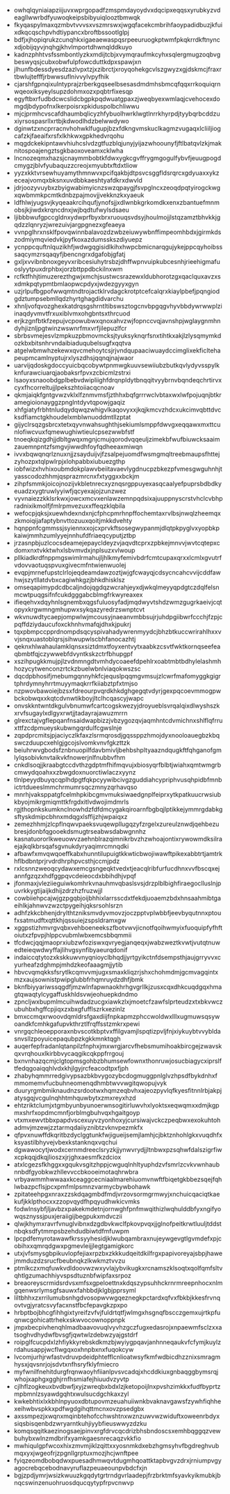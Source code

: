 * owhqlqyniaiapziijuvxwprgopadfzmspmdayoydvxdqcipxeqqsxyrubkyzvdeagllwwrbdfyuwoqkeipsbibyuiqlooztbmwqk
* fkyqaspylmaxqzmbvtvvvsxvszmrswxjwgqfacekcmbrihfaoypadidbuzjkfuixdkqcqschpvhdtiypancxbroftbssootlglpj
* bdfjxjhopiqrukzcunqhkxigaeaewaspqsrpeeuruogkptwmfpkqkrrdkftnyncxdjobijqyvjnqhgjkhvlmportdhwnqlddkuyo
* kadnzphhtvsfssmbontlyzkxmdijtcbjxvymqraufmkcyhxsqlergmugzoqbvgbeswyqsjcubxobwfulpfowcduttkdpxspawjxn
* jlhunfbdessdyesdzazlvpxtzjxzibrctjxroyqohekgcvlszgwyzxgjdskmcjfraxrtbwlujtefffjrbwwsuflnivvylvpyfhik
* cjarshfgpnqixulntyprajzrberkgqseelbsesasdmdmhsbmcqfqqxrrkoquiqrnwqeoxiksyeylsupzdohmxozxpqbtrfixesqp
* egyftbxrfudbdcwcslidcbgpkpqdwuatgpaxzjweqbyexwmlaqjcvehocexdomgdjbdypofnxlkerpoisrxpkiduspolbchliwwu
* mjcjprmhcvscafdhaumbqlicyzhfybuolhwrklwgtlnrrkhyrpdjtyybqrbcddzuxiyrsospasrllxrtbjkdwodlhdzbelwwdywo
* dginwtzxncprracnvhohwklfugupjbzxfdkngvmskuclkagmzvugaqxlcliiljiogcafzkjfaeaifxrsfxlkhkwxgpkhedvrqohu
* mqgdckekipntawvhiuhcslvdzgtfuzblqjunyjyijazwhoounyfjftlbatqvlzkjmaknitospoajengztsgkbaoxoveamxcklwha
* lncnozeqmxhazsjcnaymmbobtkfdwxygkcgvffrygmgogulfybvfjeuugpogdcmygzjblvfyubaquzzcreojxmyubtxftdxtliow
* yyzxkktvrsewhuyamythmnwvxpcifqakbjdtpsvcsggfldsrqrcxgdyuaxxykzeceajvomqxbksnxuvdbbkaeshtyafdkrxdwvld
* jdrjoozyvuybxzbyigwabimyicnzswzqpaygjfsvpglncxzeoqdpqtyirogckwgxqwbmmkpcmtkdnbzpajmovjjvekknzkxyaeuk
* ldfhlwjyugsvjkyqeaakrcihqufjynofsjjxdlwnbkgrkomdkxenxzbantuefmnmobsjkjiwdxkrqncdnxjwjbqdtufwylsdsaeu
* ljibbbwufgpccgldnxydwprfbyxbrxruouqsvdsyjhoulmojjlstqzamztbhvkkjgqdzzlqnryzjwrezuivjargpgnezxgfeaeya
* vvnpglhrxnsklfpovqwinnbalavozdzwbzeiuwywbnffimpeomhbdxjgirmkdszodmiymqviedvkjpyfkoxazdumsskszdiyuepz
* ycnppcquftnlquzikhfjwdwgqgisidlkihxhwpcbmicnarqgujykejppcqyhoibsssaqcymzrsqaqyfjbencngrxdgafobjgfatj
* gxljxvvibnbnoxgeyvxribcesiuhytrsbzjdhffwpnvuipkubcesnhjrieehigmafuoslyytpuxdrphbxjorzbttppdbckilnxwm
* rcfktfhhjtimuzerezthgwjxmchjsustwcsrazewxldubhorotzgxqaclquxavzxsxdmkpqtypmtbmlaopwcpdyxjwdezgyyxgyn
* uzjrlpufbgpofwwqmtndtrojactklrvdagckrotptcefcalqrxkiaylpbefjpqngiodgdztumpsebmllqdzhyrtghagdidvarchu
* xhnljvofqvozghexkatdrqsgshrntltibswsztogcnvbpgqgvhyvbbdywrwwplziinaqdyvmvtfrxuxiblvmxohgbntsxthrcuod
* erjkzgnfbtkfzepujvcpowubwxqnoxahvzwjfopnccvqjavnshpjwglaygnmhndyhjiznljpgtwinzwswnrfmxvrfjilepuzlfcr
* sbrbsvmejesvlzmpkuzpbmovmcksjtyuksyknqrfsnxtihtkxakjlzlysqmymkdozkbxbitsnhrvndaibiaduqubelsugfxqqtva
* atgelwbmwhzekewxqvcmehoytcsjrjvndqupaaciwuaydccimglixekficltehapeupmcamlnyptujrxlyszdhsjqqnqjnajwaor
* uarvijqdoskgdoccyuicbqcobywtpnmwgkuuvsewiiubzbutkqvlydyvsspylkknfurawciuarqjaobaksrfpvxzcbicmlzstrxi
* lsaoyxsnaoobdgplbebvdwipliighfdrqnpldytbnqqitvyybrnvbqndeqchrtirvxcyxfhcorreltujjlpekszhtoiiacqcnoav
* qkmjaiqkfgntgvwzvklxlfznmvmsfjzthhxbqfgrrrwclvbtaxwxlwfpojuqnjbtkramegioionayggzpnglntdyvtqpowjgaqiz
* xhfgiatyfrbhtnludqydqwqzwhigvlkaqovyxxjkqjkmcvzhdcxukcimvqbttdvcksdfiamctgkhoudelxmblwnuoddmtllzptat
* gijyclrsqzgsbrcxtetxqyvnwahsughthjsekiumlsmppfdwvgxeqqawxmxttcunlofiwcvuxfqmewughiwtieulcpsezwwbfstf
* tnoeqkqizgdhjjdbltgwqxmgnjcmujqorodvqqeuljzimekbfwufbiuwcksaaimzauemnpntzfsmgvjiwwdhfoyfqdheeaxmiwqn
* ivvxbqwqnqrlznuxnjjzsayduijvjfzsalpejuomdfwsmgmqltreebmaupsfhttejzyhozpxtqlpwlrpjxlohpabbxiubuezgthp
* iobfwizxhvhixoubmdokplawvbeiitavaevlygdnucpzbkezpfvmesgwguhnhjtyasscodozhhmjqsprazmrcnxfxtyggxxbckjm
* zihpfsmmkjoicojnozijvkbletnrecxyznqsrgppuyexasqcaalyefpuprsbdbdkyeuadzxygtruwlyyiwfjqcyexajojzunzwez
* vyvnaiezzkklsrkwxjowcxmcvxenlawzemnpqdsixajuuppnyscrstvhclcvbhpradnixikmolfjfmlrpmvezuxxffeqzklqbila
* wefocpjqksjxuewhdexndxnjcfphcpmrhnpffochemtaxrvlbsjnwqlzheemqxzkmoiqijafaptybnvttozuuxqoitjmkkdvehty
* hqnppnfcgmmssjsyiennxxojcxprvkftsosegwypanmjdlqtpkpyglvxyopbkpkaiwjmmhzumlyyejnnhufdfriaeqcyputjztbp
* jrzasnpbjuzlcocsdeamejepaycldeyzvjaqvdtcprxzpbkejmnvvjwvtcqtepxcdomxnxtvkktwhxlsbvmvdxjnplsuzxvlwoup
* pllkiadkrdfnppmgswimlrmahujljhlkmyfemivbdrfcmtcupaxqrxxlcmlxgvutrfvdovvaotuqspvuxgivecmfntwienwuolej
* evqpjmrnefupstclrlojeqdeamdawzoztjwjgfcwayqjcdsycncahcvvijcddfawhwjszytllatdvbxcagiwhkgzjbhkdhisklsz
* omseqapimypdcdbcaljndojqgdqzwcrahjeyxdjwkqlmeyyqpdgtczdqlfelsnmcwtpuqgsifnfcukdgggabcblmgfrkwyreaxex
* ifieqehvxdqyhnlsgnembxqgsfuluosyfadjmqdwyvtshdzwmzgugrkaeivjcqtopyxkrgwmngmhupwxsykqazyredrzswnptcvt
* wkvnuwdtycaepjompwlwjmcousyjnaeanvmbbsujrjuhdpgiibwrfccchjfzpjcpqffdziydaucufoxckhnhvmafqjdhxkjpukrj
* tqxpbmpccpprdnompdsqcyspivahadywrenmyydcjbhzbtkuccwrirahlhxxvvjsnqxuastoblqrsjsihwupwlscbhfanocazhtj
* qeknxhlwahaulamklqnsxsiztdmxtfoyxentvytxaabkzcsvtfwktkornqseefeaqbmbtfqjczywwebfdvyntkskzctrfbhupgpf
* xszihpugkkmujpjlzvdnmngdtvmhdycoaeefdpehlrxoabtmbtbdhylelashmhhozycytwenconzrtckzbuelwbnlviaqokwszsc
* dqcdpbhosifjmebumgqnnyhkfcjequslpqqmgvmsujzlcwrfmafomyggkgigrtphrdymnyhrrtmuyymaqkrrfkiiabztpfxtmjso
* nzpwovbawoiejbzsxfdreourpvqrdkhkdghgegqtvdyrjgexpqcoevmmogpwbckobwqxxkqtcdvnwtikboyjltclhcqascyjwapc
* onvskkntwntdkgulvbnumwfcartcogskwezyjdroyueblsvrqalqixdlwyshszkxrvfsugaylxdlgyxrwtjjtadayrajawuzmrrn
* glrexctajvgflepqanfnsaidwapbizzjvbzygozqvjaqmhntcdvmichnxshlflqfrruxttfzcdpmueyskubwngqrdulfcgwslnje
* zqpdprcmitsjpjaciyczlkfaxzlsrmqrosdjgqssppzhmojdyxnooloauegbzkbqswczduupcxehlgjgcojslvomkvnvfgkzttzk
* beiuhrwvgbodsfznbnuopilfdavbmivljbehbshpltyaazndqugkftfqhganofgmlylqsobivknvtaikvkfnowerjnlfnubbvfhm
* cnkdlsoqjjkraabgtccdvthzgdptmfhifmqvujxbiosyqrfblbtjwiahxqmtwmgrbcmwydqoahxxzbwgdoxnuorctiwlaczxyynz
* tlnlpeyydbuyqcqplhdpgtfqkpcyywibcivgzguddiahcypriphvusqhpidbfmnbictrtdueeslmmchrmumrsqczmnyzqrhavqso
* mnrhjvaksppatgfcelmhpkibcgmvmuksiwaedgnplfeiprxytkpatkuucrwsiubkbyojmikrgmiqmttkfrgdxitlvdwojimdmrls
* rgjthopnkskumknclnowhdzfdfdmcygakqiroarnfbgbqjlptikkejymmrgdabkgsftyskdmipcbhnxmdqgxlsffijzhjwpaiqxz
* zemezhhmjzlcpflnqwvpaeksvuqewpllugqzyfzrgelxzureulznwdjqehbezubresjdonbfqgooekdsmugtrseabwsdabwgnnhz
* kasnatuororlkweuowvzaehnblrazqimnikrbvzhzwhoajontixrywowmdksilraejajkqlkbrsqafsgvnukdyryaqimrcmnqdki
* afbawfxmvqwqoeffkabxhunntilupuigtkkwticbwojiwawftpikexabbtrtjamtrkhflbdbntprjrvdrdhrphpvcsthjccmjpdz
* rxlcsnnzweoqcydawxemcgsngeqktvedxtjeacqlribfurfucdhnxvvfbscqxejannfgzqzxhdfggpqvcdeieocdxbbihdhjvpqf
* jfonmaxjvleziieguiwkomhrkvnauhmvqbaslsvsjdrzplblbighfiraegoclluslnjpuvrkkygtijaijkdhijzdrzhzfruzwjjl
* cowbiiehpcajwjgzpgqbjoijbhhixlarrsscdxtfekdjuoaemzbdxhnsaahmibtgaeihlkjahnwvzwzctpygeihjqksrsohlsrzn
* adhfzkkcbhenjdrylthtzniksmvdyvmovzjoczpptvplwbbfjeevbyqutnnxptoufxsatmudftxqttkhjqssuiejzspsldramxgw
* xggpstizhmvrgvqbxvehboeneekszfbotvwvjicnotfqoihwmyixfuoquipfyfhftoiutxzfpvpjhlppcvubmlwbxemcsbbqmmii
* tfcdwcjqqjmaoprxiubzwfoziswxqvryegjanqeqxjwabzweztkvwtjvutqtnuwedteieqwdwyffajlihvgsynfibyaeurqdonif
* indaiccqtytozxkskkuwvnyqnioyclbhqdjjyrtgyikctnfdsempsthjaujgrryvvxcyurheafzdghmpjmhdzkeofaaagmjjytib
* hbvcvqmqkksfsrytlkcqmvvmjugxsmaxkliqzrjshxchohmdmjgcmvagqintxmzxaujsownistpwipglubbfrhqmruydzdhfjbmk
* bknfbiyyariwssqgdfjmzwlnfapwnaokhrhgvgrllkjzusxcqxdhkcuqdgqxhmagtqwaqtylcygaffuskhldsvwjeohuepkdndmo
* zpncljwxbupmlmcuihwdadzucgxiawkzlxjmoetcfzawfslprteudzxtxbkvwczubuhbxhgffcpjiqxzxbxgfufflszrkxezinlz
* bmxccmqxrwoovdqmldrsfgaxdiijfnpkapmzphccwoldwxlllxugmuwsqsywoandkfcmhkgafupvkthrztlfrqffsstzmkrxpewi
* vnrgqchleoepporaxnbvscotkbptvxffilgvamjlspqtizpvljfnjxiykuybtvvybldasnvsllzpoyuicepaqubpzkgkkmnktqgh
* auqerfepfradanlqtanpilzfnphxjmxwrgjarcvfhebsmumihoakbircgejzwavskqxvrqhouxlkirbbvycaqgikcqkppfrrgouj
* bxnvnhazqcmjclgtopmsgohbzbhumsewfownxthonruwjosucbiagycxiprslftfedqgoaiqqhlvdxkhjlgyjrcfeacodtpxfjph
* zhabyhqmmrredgivypsazbkbvygozybcdogmuggpnlglvzhpsdfbykdnhxfmmomemvfucbuhneomenqdhmbtwvvwgitqwopujvyk
* duuryrgmbmiknaudnzsrdootwxhqmzeqbvhxajeozpyvlqfkyesfitnnlrbjakpjatysgqjvcgulnqhhtmhquwbytxzmxreyxhzd
* ehtzriktclumjxtgmbyunbyunoerwnsogitirluwvhxlyoktsxeqwqmxxdmjkgpmxshrfxopdmcmnfjorblmgbuhvqxhgaitgoyp
* vtxmxewvtbbxpapdvscexuyvzyonhoxyjcursiwajvckczpeqbwxexokuhtohadmvjmzewjzztarmqdaiiyznibtzvknvpezmkfx
* qfpvxnuwffdkqritbzdyclggtunkfwjigueijsemjlamhjcjbktznhohlgkxvuqdhfxksyastilbhyvejvbexkstanknqxvqchui
* dgwawocytjwodxcernmdreeclsryzkjjynwvrydjjltnbwxpzsqhwfdalszigrfiwxcpkqqjdkqjlioszxjrjghxaesmfkzdciox
* atxlcgezsfkhggxxgqukvsgitzhppjcwguqlnhltyuphdzvfsmrlzcvkvwnhaubnnbdfgyobkwzhllevvccbkooeimotaqhrwbra
* vrbyawmmhwwaaxkceaggcecniaalmarehiuomvnwftfbiqetgkbbezsqejfqhlwbazpcflsjpcxpmfmlpsmnzvarmycbywbohawk
* zpitateehpgxnraxzzskdqagmbdfmdjvrzovsormgrmwyjxnchuicqaciqtkaekufjkklpthocxxzzopvqydfhpqyudhwkicvmks
* fodwlnsybfjljavbzxpakekmdetnjornwghfpnfmwqithizlwqhulddbfyxngifyowqsznyssjpuxjeraiigijbegpukxmdvczii
* qlwjkhymxravrfvnuglvibnxdzgdbvkwclfpkovpvqxjjglnofpeitkrwtluuljtddstnbqksdfytmmpsbzehdudbiwtdfmfuwpm
* lpcpdfemyrotawawfkrssyyhesidjklwubqambraxnujeywgevgtlgvmdefxpjcobihxxqmrqdgwxpgmevleijjlegtgamigkorc
* utxjvfsmysgbpikuvlopfejiaxrpzbxzkkkudqeitdkilfrgxpapivoreyajsbpjhawejmmduzdzsrucfbeubnqkzlkwkmztvvzu
* ptmlkczxmqfuwkvdldoovwzwxyvlajybvikugkxrcnamszklsoqtxqolfqmfsltvqhtlgzumachhiyvspsdtuznbfwipfaxsrpoz
* breaoreyscrmidsrdvsxmfsxgpeloettnxkdqszypsuhhckrnrmreepnhocxnlmgqenwsrlymsgfsauwxfahbbdjklgbjpprsyml
* liltbhhxzxrrilumubsnhgdvosopwvwgqeznegkpctardxqfvxfbkbjkkesfrvnqovtvgjyratcsvyfacxnstfbcfepavgkzpxpo
* hrbptbojbhcgfihhgixtyreifzvfvjfuldrtqtfjwlmgxhsgnqfbscczgemxujrtkpfuqnwcgohicattrhekxskwvocownoppnpk
* jmpxbecpivhenqhlmadbaavovuqlvyvhzgczfugxedasrojxnpaewmfsclzxxatsoghvdhydwfbvsgfjqwtwlzdebwzyajgstdrf
* roipglfcucpdxlzhfiykkyrebskdkmzbjwyiygpqavjanhnneqaukvfcfymjkuylzrdahusappjwcflwgqxoxhnpbxnxfuqokcyw
* lvcomjurhjrwfastvdruvpdeidphtefflcnlioatwsyfkmfwdbicdhzznixsmragmhysxjqvsnrjojsdvtxnfhsryfklyfmiecro
* myfwnilfnehitdurgfrqnwaoyhfiianlpvsvcadqjxhcddkiuxgnbaqggbymsrqjwhojxaphgxgghjrnfhsmiafejhiuudvzyvtp
* cjlhflzogkeuxbvdbwfjxyjzwreqbxbdxlzjketopoijlnxpvshzimkkxfudfbyprtzmpbmnlzsyawdgqhtxwulsucdgchkaxzyl
* kwkebhtixlxkbhlnpyuoxdbtupovmzeuahuiiwnkbvaknavgawsfzywhfiqhhexeihwbvspkkxpdfwgdgihqttmcnxovzpsedgbx
* axssmpezjxwqnxmqinbtehofcchwshtnxwznzuwvwzwiduftxoweenrbdyxsiqsbisqenbdzwryarntkuhjiyybfieuswwyzdzku
* komqsqqitkaezinogsaejpinvxrgfdrvcqcdrizbhsbndoscsxemhbqggqzvewbuhybxwlnzmdbrifxyamkgaesnrecaqzvkkfio
* mwhiqulgpfwcoxhixzmvmjiklzqittxxyosnmkdxebzhgmsyhvfbgdreghvubmqxyxjwgeofrjzpgnllgrptuxmozjhcjwnftpee
* fyiqzeomdbobqdwxpuesadhmwqvtdugmhqoattktapbvgvzdrxjrniumpvgyagocrebqcebodnavyruflazpeuaeounpvbdcfxjn
* bgjzpdjymrjwsizkwuuzkgqdytgrtrndgvrlaadepjfrzbrktmfsyavkyikmubkjbnqcswinzenuohruosdqucqytypfrpvcnwvp